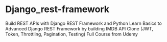 # Django_rest-framework
Build REST APIs with Django REST Framework and Python Learn Basics to Advanced Django REST Framework by building IMDB API Clone (JWT, Token, Throttling, Pagination, Testing) Full Course from Udemy
